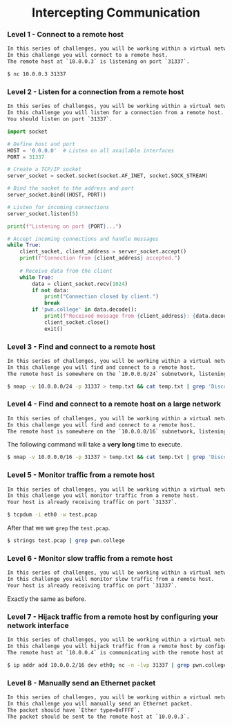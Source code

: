 <div align="center">
    <h1> Intercepting Communication</h1> 
</div>

### Level 1 - Connect to a remote host

```bash
In this series of challenges, you will be working within a virtual network in order to intercept networked traffic.
In this challenge you will connect to a remote host.
The remote host at `10.0.0.3` is listening on port `31337`.
```

```bash
$ nc 10.0.0.3 31337
```

### Level 2 - Listen for a connection from a remote host

```bash
In this series of challenges, you will be working within a virtual network in order to intercept networked traffic.
In this challenge you will listen for a connection from a remote host.
You should listen on port `31337`.
```

```python
import socket

# Define host and port
HOST = '0.0.0.0'  # Listen on all available interfaces
PORT = 31337

# Create a TCP/IP socket
server_socket = socket.socket(socket.AF_INET, socket.SOCK_STREAM)

# Bind the socket to the address and port
server_socket.bind((HOST, PORT))

# Listen for incoming connections
server_socket.listen(5)

print(f"Listening on port {PORT}...")

# Accept incoming connections and handle messages
while True:
    client_socket, client_address = server_socket.accept()
    print(f"Connection from {client_address} accepted.")
    
    # Receive data from the client
    while True:
        data = client_socket.recv(1024)
        if not data:
            print("Connection closed by client.")
            break
        if 'pwn.college' in data.decode():
            print(f"Received message from {client_address}: {data.decode()}")
            client_socket.close()
            exit()    
```

### Level 3 - Find and connect to a remote host

```bash
In this series of challenges, you will be working within a virtual network in order to intercept networked traffic.
In this challenge you will find and connect to a remote host.
The remote host is somewhere on the `10.0.0.0/24` subnetwork, listening on port `31337`.
```

```bash
$ nmap -v 10.0.0.0/24 -p 31337 > temp.txt && cat temp.txt | grep 'Discovered open port 31337/tcp on' | cut -d' ' -f6  | xargs -I{} nc {} 31337 && rm -f temp.txt
```

### Level 4 - Find and connect to a remote host on a large network

```bash
In this series of challenges, you will be working within a virtual network in order to intercept networked traffic.
In this challenge you will find and connect to a remote host.
The remote host is somewhere on the `10.0.0.0/16` subnetwork, listening on port `31337`.
```

The following command will take a **very long** time to execute.

```bash
$ nmap -v 10.0.0.0/16 -p 31337 > temp.txt && cat temp.txt | grep 'Discovered open port 31337/tcp on' | cut -d' ' -f6  | xargs -I{} nc {} 31337 && rm -f temp.txt
```

### Level 5 - Monitor traffic from a remote host

```bash
In this series of challenges, you will be working within a virtual network in order to intercept networked traffic.
In this challenge you will monitor traffic from a remote host.
Your host is already receiving traffic on port `31337`.
```

```bash
$ tcpdum -i eth0 -w test.pcap 
```

After that we we `grep` the `test.pcap`.

```bash
$ strings test.pcap | grep pwn.college
```

### Level 6 - Monitor slow traffic from a remote host

```bash
In this series of challenges, you will be working within a virtual network in order to intercept networked traffic.
In this challenge you will monitor slow traffic from a remote host.
Your host is already receiving traffic on port `31337`.
```

Exactly the same as before.

### Level 7 - Hijack traffic from a remote host by configuring your network interface

```bash
In this series of challenges, you will be working within a virtual network in order to intercept networked traffic.
In this challenge you will hijack traffic from a remote host by configuring your network interface.
The remote host at `10.0.0.4` is communicating with the remote host at `10.0.0.2` on port `31337`.
```

```bash
$ ip addr add 10.0.0.2/16 dev eth0; nc -n -lvp 31337 | grep pwn.college
```

### Level 8 - Manually send an Ethernet packet

```bash
In this series of challenges, you will be working within a virtual network in order to intercept networked traffic.
In this challenge you will manually send an Ethernet packet.
The packet should have `Ether type=0xFFFF`.
The packet should be sent to the remote host at `10.0.0.3`.
```

